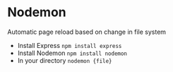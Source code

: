 # Nodemon
Automatic page reload based on change in file system

- Install Express `npm install express`
- Install Nodemon `npm install nodemon`
- In your directory `nodemon {file}`